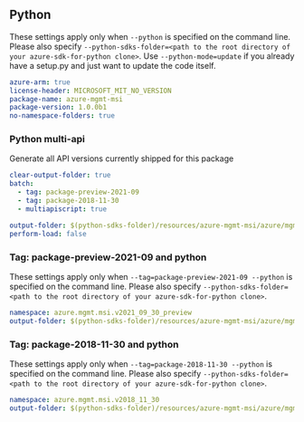 ## Python

These settings apply only when `--python` is specified on the command line.
Please also specify `--python-sdks-folder=<path to the root directory of your azure-sdk-for-python clone>`.
Use `--python-mode=update` if you already have a setup.py and just want to update the code itself.

``` yaml $(python)
azure-arm: true
license-header: MICROSOFT_MIT_NO_VERSION
package-name: azure-mgmt-msi
package-version: 1.0.0b1
no-namespace-folders: true
```

### Python multi-api

Generate all API versions currently shipped for this package


```yaml $(multiapi) && $(python)
clear-output-folder: true
batch:
  - tag: package-preview-2021-09
  - tag: package-2018-11-30
  - multiapiscript: true
```

``` yaml $(multiapiscript)
output-folder: $(python-sdks-folder)/resources/azure-mgmt-msi/azure/mgmt/msi/
perform-load: false
```

### Tag: package-preview-2021-09 and python

These settings apply only when `--tag=package-preview-2021-09 --python` is specified on the command line.
Please also specify `--python-sdks-folder=<path to the root directory of your azure-sdk-for-python clone>`.

``` yaml $(tag) == 'package-preview-2021-09'
namespace: azure.mgmt.msi.v2021_09_30_preview
output-folder: $(python-sdks-folder)/resources/azure-mgmt-msi/azure/mgmt/msi/v2021_09_30_preview
```

### Tag: package-2018-11-30 and python

These settings apply only when `--tag=package-2018-11-30 --python` is specified on the command line.
Please also specify `--python-sdks-folder=<path to the root directory of your azure-sdk-for-python clone>`.

``` yaml $(tag) == 'package-2018-11-30'
namespace: azure.mgmt.msi.v2018_11_30
output-folder: $(python-sdks-folder)/resources/azure-mgmt-msi/azure/mgmt/msi/v2018_11_30
```
